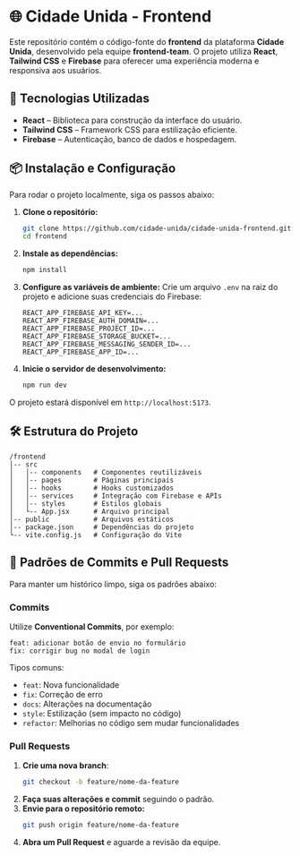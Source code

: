 # 🌐 Cidade Unida - Frontend

Este repositório contém o código-fonte do **frontend** da plataforma **Cidade Unida**, desenvolvido pela equipe **frontend-team**. O projeto utiliza **React**, **Tailwind CSS** e **Firebase** para oferecer uma experiência moderna e responsiva aos usuários.

## 🚀 Tecnologias Utilizadas

- **React** – Biblioteca para construção da interface do usuário.
- **Tailwind CSS** – Framework CSS para estilização eficiente.
- **Firebase** – Autenticação, banco de dados e hospedagem.

## 📦 Instalação e Configuração

Para rodar o projeto localmente, siga os passos abaixo:

1. **Clone o repositório:**
   ```bash
   git clone https://github.com/cidade-unida/cidade-unida-frontend.git
   cd frontend
   ```

2. **Instale as dependências:**
   ```bash
   npm install
   ```

3. **Configure as variáveis de ambiente:**
   Crie um arquivo `.env` na raiz do projeto e adicione suas credenciais do Firebase:
   ```
   REACT_APP_FIREBASE_API_KEY=...
   REACT_APP_FIREBASE_AUTH_DOMAIN=...
   REACT_APP_FIREBASE_PROJECT_ID=...
   REACT_APP_FIREBASE_STORAGE_BUCKET=...
   REACT_APP_FIREBASE_MESSAGING_SENDER_ID=...
   REACT_APP_FIREBASE_APP_ID=...
   ```

4. **Inicie o servidor de desenvolvimento:**
   ```bash
   npm run dev
   ```

O projeto estará disponível em `http://localhost:5173`.

## 🛠 Estrutura do Projeto

```
/frontend
│-- src
│   │-- components   # Componentes reutilizáveis
│   │-- pages        # Páginas principais
│   │-- hooks        # Hooks customizados
│   │-- services     # Integração com Firebase e APIs
│   │-- styles       # Estilos globais
│   └-- App.jsx      # Arquivo principal
│-- public           # Arquivos estáticos
│-- package.json     # Dependências do projeto
└-- vite.config.js   # Configuração do Vite
```

## 🔹 Padrões de Commits e Pull Requests

Para manter um histórico limpo, siga os padrões abaixo:

### Commits

Utilize **Conventional Commits**, por exemplo:
```
feat: adicionar botão de envio no formulário
fix: corrigir bug no modal de login
```

Tipos comuns:
- `feat`: Nova funcionalidade
- `fix`: Correção de erro
- `docs`: Alterações na documentação
- `style`: Estilização (sem impacto no código)
- `refactor`: Melhorias no código sem mudar funcionalidades

### Pull Requests

1. **Crie uma nova branch**:
   ```bash
   git checkout -b feature/nome-da-feature
   ```
2. **Faça suas alterações e commit** seguindo o padrão.
3. **Envie para o repositório remoto:**
   ```bash
   git push origin feature/nome-da-feature
   ```
4. **Abra um Pull Request** e aguarde a revisão da equipe.



